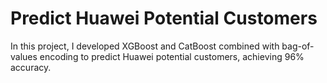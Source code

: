 # Predict Huawei Potential Customers
In this project, I developed XGBoost and CatBoost combined with bag-of-values encoding to predict Huawei potential customers, achieving 96% accuracy.
